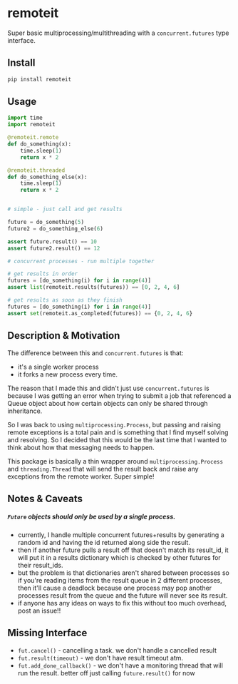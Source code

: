 # remoteit

Super basic multiprocessing/multithreading with a `concurrent.futures` type interface.

## Install

```bash
pip install remoteit
```

## Usage

```python
import time
import remoteit

@remoteit.remote
def do_something(x):
    time.sleep(1)
    return x * 2

@remoteit.threaded
def do_something_else(x):
    time.sleep(1)
    return x * 2


# simple - just call and get results

future = do_something(5)
future2 = do_something_else(6)

assert future.result() == 10
assert future2.result() == 12

# concurrent processes - run multiple together

# get results in order
futures = [do_something(i) for i in range(4)]
assert list(remoteit.results(futures)) == [0, 2, 4, 6]

# get results as soon as they finish
futures = [do_something(i) for i in range(4)]
assert set(remoteit.as_completed(futures)) == {0, 2, 4, 6}

```

## Description & Motivation

The difference between this and `concurrent.futures` is that:
 - it's a single worker process
 - it forks a new process every time.

The reason that I made this and didn't just use `concurrent.futures` is because I was getting an error when trying to submit a job that referenced a Queue object about how certain objects can only be shared through inheritance.

So I was back to using `multiprocessing.Process`, but passing and raising remote exceptions is a total pain and is something that I find myself solving and resolving. So I decided that this would be the last time that I wanted to think about how that messaging needs to happen.

This package is basically a thin wrapper around `multiprocessing.Process` and `threading.Thread` that will send the result back and raise any exceptions from the remote worker. Super simple!

## Notes & Caveats
##### `Future` objects should only be used by a single process.
 - currently, I handle multiple concurrent futures+results by generating a random id and having the id returned along side the result.
 - then if another future pulls a result off that doesn't match its result_id, it will put it in a results dictionary which is checked by other futures for their result_ids.
 - but the problem is that dictionaries aren't shared between processes so if you're reading items from the result queue in 2 different processes, then it'll cause a deadlock because one process may pop another processes result from the queue and the future will never see its result.
 - if anyone has any ideas on ways to fix this without too much overhead, post an issue!!

## Missing Interface
 - `fut.cancel()` - cancelling a task. we don't handle a cancelled result
 - `fut.result(timeout)` - we don't have result timeout atm.
 - `fut.add_done_callback()` - we don't have a monitoring thread that will run the result. better off just calling `future.result()` for now
